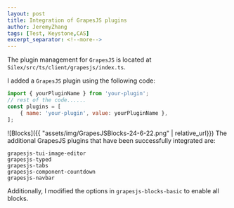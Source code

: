 ```yaml
---
layout: post
title: Integration of GrapesJS plugins
author: JeremyZhang
tags: [Test, Keystone,CAS]
excerpt_separator: <!--more-->
---
```

The plugin management for `GrapesJS` is located at `Silex/src/ts/client/grapesjs/index.ts`.
<!--more-->
I added a `GrapesJS` plugin using the following code:

```javascript
import { yourPluginName } from 'your-plugin';
// rest of the code......
const plugins = [
    { name: 'your-plugin', value: yourPluginName },
];
```
![Blocks]({{ "assets/img/GrapesJSBlocks-24-6-22.png" | relative_url}})
The additional GrapesJS plugins that have been successfully integrated are:

```
grapesjs-tui-image-editor
grapesjs-typed
grapesjs-tabs
grapesjs-component-countdown
grapesjs-navbar
```

Additionally, I modified the options in `grapesjs-blocks-basic` to enable all blocks.

